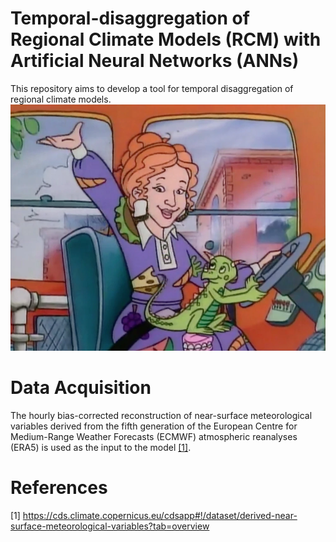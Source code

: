 # Temporal-disaggregation of Regional Climate Models (RCM) with Artificial Neural Networks (ANNs)



This repository aims to develop a tool for temporal disaggregation of regional climate models.
![Mrs. Frizzle](plots/Mrs._Frizzle.webp)


# Data Acquisition
The hourly bias-corrected reconstruction of near-surface meteorological variables derived from the fifth generation of the European Centre for Medium-Range Weather Forecasts (ECMWF) atmospheric reanalyses (ERA5)
is used as the input to the model <a href="https://cds.climate.copernicus.eu/cdsapp#!/dataset/derived-near-surface-meteorological-variables?tab=overview" target="_blank">[1]</a>.

# References
[1] https://cds.climate.copernicus.eu/cdsapp#!/dataset/derived-near-surface-meteorological-variables?tab=overview

 
